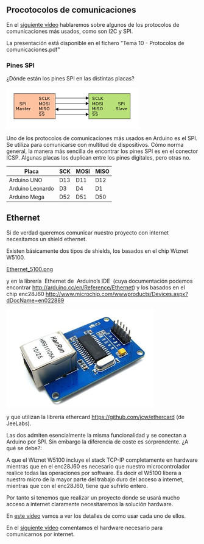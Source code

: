 

## Procotocolos de comunicaciones

En el [siguiente vídeo](https://www.youtube.com/embed/DePCak9WNPM) hablaremos sobre algunos de los protocolos de comunicaciones más usados, como son I2C y SPI.

La presentación está disponible en el fichero "Tema 10 - Protocolos de comunicaciones.pdf"

### Pines SPI


¿Dónde están los pines SPI en las distintas placas?

![Pines SPI](./images/SPI_pines.png)

Uno de los protocolos de comunicaciones más usados en Arduino es el SPI. Se utiliza para comunicarse con multitud de dispositivos. Cómo norma general, la manera más sencilla de encontrar los pines SPI es en el conector ICSP. Algunas placas los duplican entre los pines digitales, pero otras no.

|Placa| SCK|MOSI|MISO
|---|---|---|---
|Arduino UNO|D13|D11|D12
|Arduino Leonardo|D3|D4|D1
|Arduino Mega|D52|D51|D50

## Ethernet

Si de verdad queremos comunicar nuestro proyecto con internet necesitamos un shield ethernet.

Existen básicamente dos tipos de shields, los basados en el chip Wiznet W5100.

[Ethernet_5100.png](./images/Ethernet_5100.png)

y en la librería  Ethernet de  Arduino’s IDE  (cuya documentación podemos encontrar http://arduino.cc/en/Reference/Ethernet) y los basados en el chip enc28J60 http://www.microchip.com/wwwproducts/Devices.aspx?dDocName=en022889   

![c28j60.png](./images/c28j60.png)

y que utilizan la librería ethercard https://github.com/jcw/ethercard (de JeeLabs).

Las dos admiten esencialmente la misma funcionalidad y se conectan a Arduino por SPI. Sin embargo la diferencia de coste es sorprendente. ¿A qué se debe?:

A que el Wiznet W5100 incluye el stack TCP-IP completamente en hardware mientras que en el enc28J60 es necesario que nuestro microcontrolador realice todas las operaciones por software. Es decir el W5100 libera a nuestro micro de la mayor parte del trabajo duro del acceso a internet, mientras que con el enc28J60, tiene que sufrirlo entero.

Por tanto si tenemos que realizar un proyecto donde se usará mucho acceso a internet claramente necesitaremos la solución hardware.

En [este vídeo](https://youtu.be/s8D1DZWbubg) vamos a ver los detalles de como usar cada uno de ellos.


En el [siguiente vídeo](https://youtu.be/6W_2I--XwrY) comentamos el hardware necesario para comunicarnos por internet.
